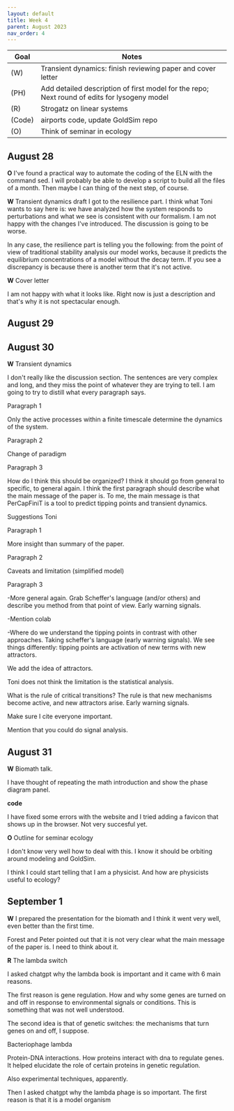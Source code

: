 ```yaml
---
layout: default
title: Week 4
parent: August 2023
nav_order: 4
---
```


| Goal | Notes |                                                                                    
| ----------- | ----------- |                                                                       
|(W)|Transient dynamics: finish reviewing paper and cover letter|                                                            
|(PH)|Add detailed description of first model for the repo; Next round of edits for lysogeny model|                                                                          
|(R)|Strogatz on linear systems|                                                                       
|(Code)|airports code, update GoldSim repo|                                                         
|(O)|Think of seminar in ecology|


## August 28

**O** I've found a practical way to automate the coding of the ELN with the command sed. I will probably be able to develop a script to build all the files of a month.
Then maybe I can thing of the next step, of course.

**W** Transient dynamics draft
I got to the resilience part. I think what Toni wants to say here is: we have analyzed how the system responds to perturbations and what we see is consistent with our formalism. I am not happy with the changes I've introduced. The discussion is going to be worse.

In any case, the resilience part is telling you the following: from the point of view of traditional stability analysis our model works, because it predicts the equilibrium concentrations of a model without the decay term. If you see a discrepancy is because there is another term that it's not active.

**W** Cover letter

I am not happy with what it looks like. Right now is just a description and that's why it is not spectacular enough.

## August 29


## August 30

**W** Transient dynamics

I don't really like the discussion section. The sentences are very complex and long, and they miss the point of whatever they are trying to tell. I am going to try to distill what every paragraph says.

Paragraph 1

Only the active processes within a finite timescale determine the dynamics of the system.

Paragraph 2

Change of paradigm

Paragraph 3


How do I think this should be organized? I think it should go from general to specific, to general again.
I think the first paragraph should describe what the main message of the paper is. To me, the main message is that PerCapFiniT is a tool to predict tipping points and transient dynamics.

Suggestions Toni

Paragraph 1

More insight than summary of the paper.

Paragraph 2

Caveats and limitation (simplified model)

Paragraph 3

-More general again. Grab Scheffer's language (and/or others) and describe you method from that point of view. Early warning signals.

-Mention colab

-Where do we understand the tipping points in contrast with other approaches.
Taking scheffer's language (early warning signals). We see things differently: tipping points are activation of new terms with new attractors.

We add the idea of attractors.

Toni does not think the limitation is the statistical analysis.

What is the rule of critical transitions? The rule is that new mechanisms become active, and new attractors arise. Early warning signals.

Make sure I cite everyone important.

Mention that you could do signal analysis.


## August 31

**W** Biomath talk.

I have thought of repeating the math introduction and show the phase diagram panel.

**code**

I have fixed some errors with the website and I tried adding a favicon that shows up in the browser. Not very succesful yet.

**O** Outline for seminar ecology

I don't know very well how to deal with this. I know it should be orbiting around modeling and GoldSim.

I think I could start telling that I am a physicist. And how are physicists useful to ecology?

## September 1

**W** I prepared the presentation for the biomath and I think it went very well, even better than the first time.

Forest and Peter pointed out that it is not very clear what the main message of the paper is. I need to think about it.


**R** The lambda switch

I asked chatgpt why the lambda book is important and it came with 6 main reasons.

The first reason is gene regulation. How and why some genes are turned on and off in response to environmental signals or conditions. This is something that was not well understood.

The second idea is that of genetic switches: the mechanisms that turn genes on and off, I suppose.

Bacteriophage lambda

Protein-DNA interactions. How proteins interact with dna to regulate genes. It helped elucidate the role of certain proteins in genetic regulation.

Also experimental techniques, apparently.

Then I asked chatgpt why the lambda phage is so important. The first reason is that it is a model organism